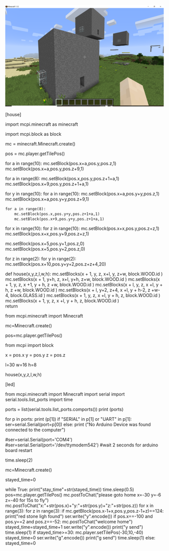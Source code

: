 ![3](https://github.com/MARKJH16/open_hardware/blob/master/3.png)

[house]

import mcpi.minecraft as minecraft

import mcpi.block as block

mc = minecraft.Minecraft.create()

pos = mc.player.getTilePos()

for a in range(10):
    mc.setBlock(pos.x+a,pos.y,pos.z,1)
    mc.setBlock(pos.x+a,pos.y,pos.z+9,1)

for a in range(8):
    mc.setBlock(pos.x,pos.y,pos.z+1+a,1)
    mc.setBlock(pos.x+9,pos.y,pos.z+1+a,1)

for y in range(10):
    for a in range(10):
        mc.setBlock(pos.x+a,pos.y+y,pos.z,1)
        mc.setBlock(pos.x+a,pos.y+y,pos.z+9,1)
    
    for a in range(8):
        mc.setBlock(pos.x,pos.y+y,pos.z+1+a,1)
        mc.setBlock(pos.x+9,pos.y+y,pos.z+1+a,1)
    
for x in range(10):
    for z in range(10):
        mc.setBlock(pos.x+x,pos.y,pos.z+z,1)
        mc.setBlock(pos.x+x,pos.y+9,pos.z+z,1)

mc.setBlock(pos.x+5,pos.y+1,pos.z,0)
mc.setBlock(pos.x+5,pos.y+2,pos.z,0)

for z in range(2):
    for y in range(2):
        mc.setBlock(pos.x+10,pos.y+y+2,pos.z+z+4,20)

def house(x,y,z,l,w,h):
    mc.setBlocks(x + 1, y, z, x+l, y, z+w, block.WOOD.id )
    mc.setBlocks(x + 1, y+h, z, x+l, y+h, z+w, block.WOOD.id )
    mc.setBlocks(x + 1, y, z, x +1, y + h, z +w, block.WOOD.id )
    mc.setBlocks(x + l, y, z, x +l, y + h, z +w, block.WOOD.id )
    mc.setBlocks(x + l, y+2, z+4, x +l, y + h-2, z +w-4, block.GLASS.id )
    mc.setBlocks(x + 1, y, z, x +l, y + h, z, block.WOOD.id )
    mc.setBlocks(x + 1, y, z, x +l, y + h, z, block.WOOD.id )    
    return 

from mcpi.minecraft import Minecraft

mc=Minecraft.create()

pos=mc.player.getTilePos()

from mcpi import block

x = pos.x
y = pos.y
z = pos.z

l=30
w=16
h=8

house(x,y,z,l,w,h)

[led]

from mcpi.minecraft import Minecraft
import serial
import serial.tools.list_ports
import time

ports = list(serial.tools.list_ports.comports())
print (ports)

for p in ports:
    print (p[1])
    if "SERIAL" in p[1] or "UART" in p[1]:
        ser=serial.Serial(port=p[0])
    else:
        print ("No Arduino Device was found connected to the computer")

#ser=serial.Serial(port='COM4')
#ser=serial.Serial(port='/dev/ttymodem542')
#wait 2 seconds for arduino board restart

time.sleep(2)

mc=Minecraft.create()

stayed_time=0

while True:
    print("stay_time"+str(stayed_time))
    time.sleep(0.5)
    pos=mc.player.getTilePos()
    mc.postToChat("please goto home x=-30 y=-6 z=-40 for 15s to fly")
    mc.postToChat("x:"+str(pos.x)+"y:"+str(pos.y)+"z:"+str(pos.z)) 
    for x in range(3):
        for z in range(3):
            if mc.getBlock(pos.x-1+x,pos.y,pos.z-1+z)==124:
                print("red stone ligh found")
                ser.write("y".encode()) 
     if pos.x==-100 and pos.y==2 and pos.z==-52:
        mc.postToChat("welcome home")
        stayed_time=stayed_time+1
        ser.write("y".encode())
        print("y send")
        time.sleep(1)
        if stayed_time>=30:
            mc.player.setTilePos(-30,10,-40)
            stayed_time=0
            ser.write("g".encode())
            print("g send")
            time.sleep(1)
    else:
        stayed_time=0
